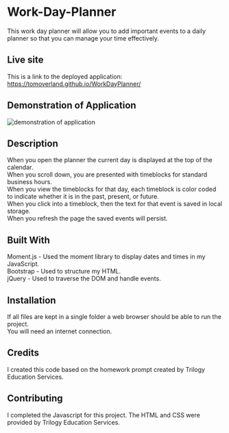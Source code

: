 # Work-Day-Planner
This work day planner will allow you to add important events to a daily planner so that you can manage your time effectively.    
  
## Live site
This is a link to the deployed application: https://tomoverland.github.io/WorkDayPlanner/

## Demonstration of Application  
![demonstration of application](https://github.com/TomOverland/WorkDayPlanner/blob/master/assets/Work%20Day%20Scheduler%20GIF.gif)

## Description  
When you open the planner the current day is displayed at the top of the calendar.  
When you scroll down, you are presented with timeblocks for standard business hours.  
When you view the timeblocks for that day, each timeblock is color coded to indicate whether it is in the past, present, or future.  
When you click into a timeblock, then the text for that event is saved in local storage.  
When you refresh the page the saved events will persist.

## Built With
Moment.js - Used the moment library to display dates and times in my JavaScript.  
Bootstrap - Used to structure my HTML.  
jQuery - Used to traverse the DOM and handle events.  

## Installation
If all files are kept in a single folder a web browser should be able to run the project.  
You will need an internet connection.  

## Credits
I created this code based on the homework prompt created by Trilogy Education Services.

## Contributing
I completed the Javascript for this project.  The HTML and CSS were provided by Trilogy Education Services.
